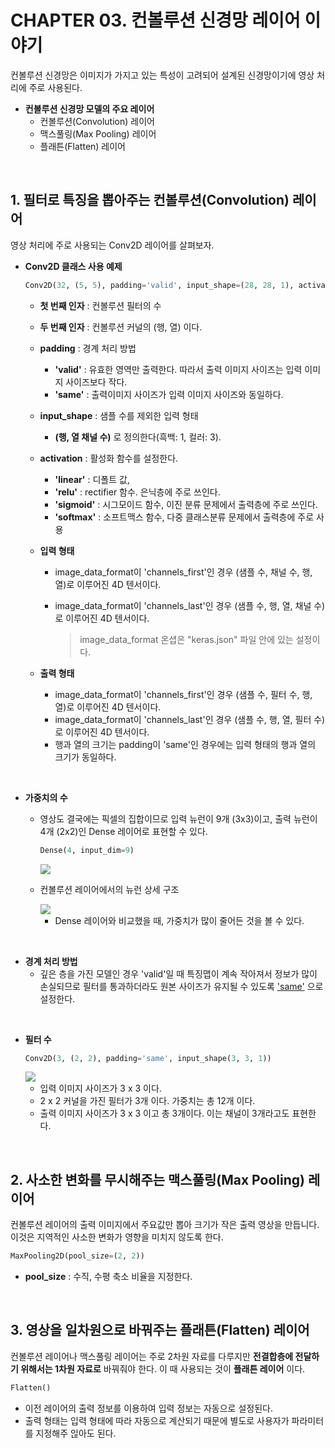 # CHAPTER 03. 컨볼루션 신경망 레이어 이야기

컨볼루션 신경망은 이미지가 가지고 있는 특성이 고려되어 설계된 신경망이기에 영상 처리에 주로 사용된다.

* **컨볼루션 신경망 모델의 주요 레이어**
  * 컨볼루션(Convolution) 레이어
  * 맥스풀링(Max Pooling) 레이어
  * 플래튼(Flatten) 레이어

<br>

## 1. 필터로 특징을 뽑아주는 컨볼루션(Convolution) 레이어

영상 처리에 주로 사용되는 Conv2D 레이어를 살펴보자.

* **Conv2D 클래스 사용 예제**

  ```python
  Conv2D(32, (5, 5), padding='valid', input_shape=(28, 28, 1), activation='relu')
  ```

  * **첫 번째 인자** : 컨볼루션 필터의 수
  * **두 번째 인자** : 컨볼루션 커널의 (행, 열) 이다.
  * **padding** : 경계 처리 방법
    * **'valid'** : 유효한 영역만 출력한다. 따라서 출력 이미지 사이즈는 입력 이미지 사이즈보다 작다.
    * **'same'** : 출력이미지 사이즈가 입력 이미지 사이즈와 동일하다.
  * **input_shape** : 샘플 수를 제외한 입력 형태
    * **(행, 열 채널 수)** 로 정의한다(흑백: 1, 컬러: 3).
  * **activation** : 활성화 함수를 설정한다.
    * **'linear'** : 디폴트 값, 
    * **'relu'** : rectifier 함수. 은닉층에 주로 쓰인다.
    * **'sigmoid'** : 시그모이드 함수, 이진 분류 문제에서 출력층에 주로 쓰인다.
    * **'softmax'** : 소프트맥스 함수, 다중 클래스분류 문제에서 출력층에 주로 사용

  * **입력 형태**

    * image_data_format이 'channels_first'인 경우 (샘플 수, 채널 수, 행, 열)로 이루어진 4D 텐서이다.

    * image_data_format이 'channels_last'인 경우 (샘플 수, 행, 열, 채널 수)로 이루어진 4D 텐서이다.

      > image_data_format 온셥은 "keras.json" 파일 안에 있는 설정이다.

  * **출력 형태**

    * image_data_format이 'channels_first'인 경우 (샘플 수, 필터 수, 행, 열)로 이루어진 4D 텐서이다.
    * image_data_format이 'channels_last'인 경우 (샘플 수, 행, 열, 필터 수)로 이루어진 4D 텐서이다.
    * 행과 열의 크기는 padding이 'same'인 경우에는 입력 형태의 행과 열의 크기가 동일하다.

<br>

* **가중치의 수**

  * 영상도 결국에는 픽셀의 집합이므로 입력 뉴런이 9개 (3x3)이고, 출력 뉴런이 4개 (2x2)인 Dense 레이어로 표현할 수 있다.

    ```python
    Dense(4, input_dim=9)
    ```

    <img src="http://tykimos.github.io/warehouse/2017-1-27_CNN_Layer_Talk_lego_2.png">

  * 컨볼루션 레이어에서의 뉴런 상세 구조

    <img src="http://tykimos.github.io/warehouse/2017-1-27_CNN_Layer_Talk_lego_3.png">

    * Dense 레이어와 비교했을 때, 가중치가 많이 줄어든 것을 볼 수 있다.

<br>

* **경계 처리 방법**
  * 깊은 층을 가진 모델인 경우 'valid'일 때 특징맵이 계속 작아져서 정보가 많이 손실되므로 필터를 통과하더라도 원본 사이즈가 유지될 수 있도록 <u>'same'</u> 으로 설정한다.

<br>

* **필터 수**

  ```python
  Conv2D(3, (2, 2), padding='same', input_shape(3, 3, 1))
  ```

  <img src="http://tykimos.github.io/warehouse/2017-1-27_CNN_Layer_Talk_lego_6.png">

  * 입력 이미지 사이즈가 3 x 3 이다.
  * 2 x 2 커널을 가진 필터가 3개 이다. 가중치는 총 12개 이다.
  * 출력 이미지 사이즈가 3 x 3 이고 총 3개이다. 이는 채널이 3개라고도 표현한다.

<br>

## 2. 사소한 변화를 무시해주는 맥스풀링(Max Pooling) 레이어

컨볼루션 레이어의 출력 이미지에서 주요값만 뽑아 크기가 작은 출력 영상을 만듭니다. 이것은 지역적인 사소한 변화가 영향을 미치지 않도록 한다.

```python
MaxPooling2D(pool_size=(2, 2))
```

* **pool_size** : 수직, 수평 축소 비율을 지정한다.

<br>

## 3. 영상을 일차원으로 바꿔주는 플래튼(Flatten) 레이어

컨볼루션 레이어나 맥스풀링 레이어는 주로 2차원 자료를 다루지만 **전결합층에 전달하기 위해서는 1차원 자료로** 바꿔줘야 한다. 이 때 사용되는 것이 **플래튼 레이어** 이다.

```python
Flatten()
```

* 이전 레이어의 출력 정보를 이용하여 입력 정보는 자동으로 설정된다.
* 출력 형태는 입력 형태에 따라 자동으로 계산되기 때문에 별도로 사용자가 파라미터를 지정해주 읺아도 된다.